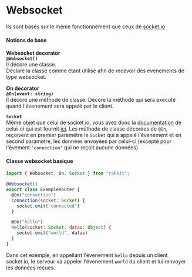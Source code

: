 # Websocket
Ils sont basés sur le même fonctionnement que ceux de [socket.io](https://socket.io)

#### Notions de base
**Websocket decorator**  
**`@Websocket()`**  
Il décore une classe.  
Déclare la classe comme étant utilisé afin de recevoir des évenements de type websocket.

**On decorator**  
**`@On(event: string)`**  
Il décore une méthode de classe.
Décore la méthode qui sera executé quand l'évenement sera appelé par le client.

**`Socket`**  
Même objet que celui de socket.io, vous avez donc la [documentation](https://socket.io/docs/server-api#Socket) de celui-ci qui est fournit [ici](https://socket.io/docs/server-api#Socket).
Les méthode de classe décorées de `@On`, reçoivent en premier paramètre le `Socket` qui a appelé l'évenement et en second paramètre, les données envoyées par celui-ci (excepté pour l'évement `"connection"` qui ne reçoit aucune données).

#### Classe websocket basique
```javascript
import { Websocket, On, Socket } from "rakkit";

@Websocket()
export class ExampleRouter {
  @On("connection")
  connection(socket: Socket) {
    socket.emit("connected")
  }

  @On("hello")
  hello(socket: Socket, datas: Object) {
    socket.emit("world", datas)
  }
}
```
Dans cet exemple, en appellant l'évenement `hello` depuis un client socket.io, le serveur va appeler l'évenement `world` du client et lui renvoyer les données reçues.

